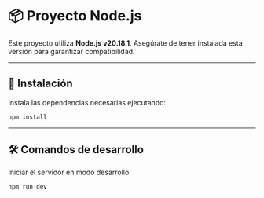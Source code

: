 # 📦 Proyecto Node.js

Este proyecto utiliza **Node.js v20.18.1**. Asegúrate de tener instalada esta versión para garantizar compatibilidad.

---

## 🚀 Instalación

Instala las dependencias necesarias ejecutando:

```bash
npm install
```

---

## 🛠️ Comandos de desarrollo

Iniciar el servidor en modo desarrollo

```bash
npm run dev
```